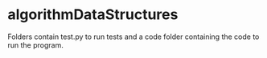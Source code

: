 # algorithmDataStructures

Folders contain test.py to run tests and a code folder containing the code to run the program. 



